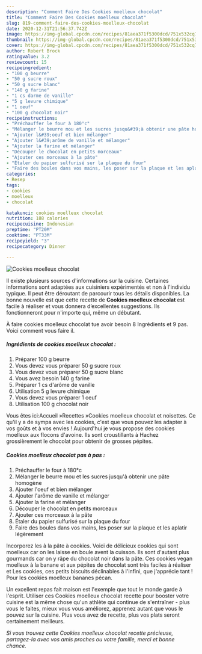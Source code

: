 ```yaml
---
description: "Comment Faire Des Cookies moelleux chocolat"
title: "Comment Faire Des Cookies moelleux chocolat"
slug: 819-comment-faire-des-cookies-moelleux-chocolat
date: 2020-12-31T21:56:37.742Z
image: https://img-global.cpcdn.com/recipes/81aea371f5300dcd/751x532cq70/cookies-moelleux-chocolat-photo-principale-de-la-recette.jpg
thumbnail: https://img-global.cpcdn.com/recipes/81aea371f5300dcd/751x532cq70/cookies-moelleux-chocolat-photo-principale-de-la-recette.jpg
cover: https://img-global.cpcdn.com/recipes/81aea371f5300dcd/751x532cq70/cookies-moelleux-chocolat-photo-principale-de-la-recette.jpg
author: Robert Brock
ratingvalue: 3.2
reviewcount: 15
recipeingredient:
- "100 g beurre"
- "50 g sucre roux"
- "50 g sucre blanc"
- "140 g farine"
- "1 cs darme de vanille"
- "5 g levure chimique"
- "1 oeuf"
- "100 g chocolat noir"
recipeinstructions:
- "Préchauffer le four à 180°c"
- "Mélanger le beurre mou et les sucres jusqu&#39;à obtenir une pâte homogène"
- "Ajouter l&#39;oeuf et bien mélanger"
- "Ajouter l&#39;arôme de vanille et mélanger"
- "Ajouter la farine et mélanger"
- "Découper le chocolat en petits morceaux"
- "Ajouter ces morceaux à la pâte"
- "Étaler du papier sulfurisé sur la plaque du four"
- "Faire des boules dans vos mains, les poser sur la plaque et les aplatir légèrement"
categories:
- Resep
tags:
- cookies
- moelleux
- chocolat

katakunci: cookies moelleux chocolat 
nutrition: 188 calories
recipecuisine: Indonesian
preptime: "PT20M"
cooktime: "PT33M"
recipeyield: "3"
recipecategory: Dinner

---
```



![Cookies moelleux chocolat](https://img-global.cpcdn.com/recipes/81aea371f5300dcd/751x532cq70/cookies-moelleux-chocolat-photo-principale-de-la-recette.jpg)

Il existe plusieurs sources d'informations sur la cuisine. Certaines informations sont adaptées aux cuisiniers expérimentés et non à l'individu typique. Il peut être déroutant de parcourir tous les détails disponibles. La bonne nouvelle est que cette recette de <strong> Cookies moelleux chocolat </strong> est facile à réaliser et vous donnera d’excellentes suggestions. Ils fonctionneront pour n'importe qui, même un débutant.

<!--inarticleads1-->

À faire cookies moelleux chocolat tue avoir besoin 8 Ingrédients et 9 pas. Voici comment vous faire il.

##### Ingrédients de cookies moelleux chocolat :

1. Préparer 100 g beurre
1. Vous devez vous préparer 50 g sucre roux
1. Vous devez vous préparer 50 g sucre blanc
1. Vous avez besoin 140 g farine
1. Préparer 1 cs d&#39;arôme de vanille
1. Utilisation 5 g levure chimique
1. Vous devez vous préparer 1 oeuf
1. Utilisation 100 g chocolat noir


Vous êtes ici:Accueil »Recettes »Cookies moelleux chocolat et noisettes. Ce qu&#39;il y a de sympa avec les cookies, c&#39;est que vous pouvez les adapter à vos goûts et à vos envies ! Aujourd&#39;hui je vous propose des cookies moelleux aux flocons d&#39;avoine. Ils sont croustillants à Hachez grossièrement le chocolat pour obtenir de grosses pépites. 

<!--inarticleads2-->

##### Cookies moelleux chocolat pas à pas :

1. Préchauffer le four à 180°c
1. Mélanger le beurre mou et les sucres jusqu&#39;à obtenir une pâte homogène
1. Ajouter l&#39;oeuf et bien mélanger
1. Ajouter l&#39;arôme de vanille et mélanger
1. Ajouter la farine et mélanger
1. Découper le chocolat en petits morceaux
1. Ajouter ces morceaux à la pâte
1. Étaler du papier sulfurisé sur la plaque du four
1. Faire des boules dans vos mains, les poser sur la plaque et les aplatir légèrement


Incorporez les à la pâte à cookies. Voici de délicieux cookies qui sont moelleux car on les laisse en boule avent la cuisson. Ils sont d&#39;autant plus gourmands car on y râpe du chocolat noir dans la pâte. Ces cookies vegan moelleux à la banane et aux pépites de chocolat sont très faciles à réaliser et Les cookies, ces petits biscuits déclinables à l&#39;infini, que j&#39;apprécie tant ! Pour les cookies moelleux bananes pécan. 

<!--inarticleads1-->

<p>
Un excellent repas fait maison est l'exemple que tout le monde garde à l'esprit. Utiliser ces Cookies moelleux chocolat recette pour booster votre cuisine est la même chose qu'un athlète qui continue de s'entraîner - plus vous le faites, mieux vous vous améliorez, apprenez autant que vous le pouvez sur la cuisine. Plus vous avez de recette, plus vos plats seront certainement meilleurs.
</p>

<p>
<i>Si vous trouvez cette Cookies moelleux chocolat recette précieuse, partagez-la avec vos amis proches ou votre famille, merci et bonne chance.</i>
</p>
